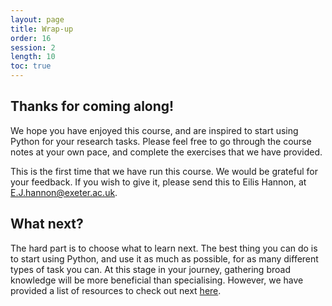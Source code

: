 ```yaml
---
layout: page
title: Wrap-up
order: 16
session: 2
length: 10
toc: true
---
```


## Thanks for coming along!

We hope you have enjoyed this course, and are inspired to start using Python for your research tasks. Please feel free to go through the course notes at your own pace, and complete the exercises that we have provided.

This is the first time that we have run this course. We would be grateful for your feedback. If you wish to give it, please send this to Eilis Hannon, at <E.J.hannon@exeter.ac.uk>.

## What next?

The hard part is to choose what to learn next. The best thing you can do is to start using Python, and use it as much as possible, for as many different types of task you can. At this stage in your journey, gathering broad knowledge will be more beneficial than specialising. However, we have provided a list of resources to check out next [here](https://uniexeterrse.github.io/intro-to-python/resources.html).
